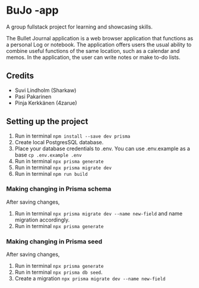 # BuJo -app

A group fullstack project for learning and showcasing skills.

The Bullet Journal application is a web browser application that functions as a personal Log or notebook. The application offers users the usual ability to combine useful functions of the same location, such as a calendar and memos. In the application, the user can write notes or make to-do lists.

## Credits

-   Suvi Lindholm (Sharkaw)
-   Pasi Pakarinen
-   Pinja Kerkkänen (4zarue)

## Setting up the project

1. Run in terminal `npm install --save dev prisma`
2. Create local PostgresSQL database.
3. Place your database credentials to .env. You can use .env.example as a base `cp .env.example .env`
4. Run in terminal `npx prisma generate`
5. Run in terminal `npx prisma migrate dev`
6. Run in terminal `npm run build`

### Making changing in Prisma schema

After saving changes,

1. Run in terminal `npx prisma migrate dev --name new-field` and name migration accordingly.
2. Run in terminal `npx prisma generate`

### Making changing in Prisma seed

After saving changes,

1. Run in terminal `npx prisma generate`
2. Run in terminal `npx prisma db seed`.
3. Create a migration `npx prisma migrate dev --name new-field`
